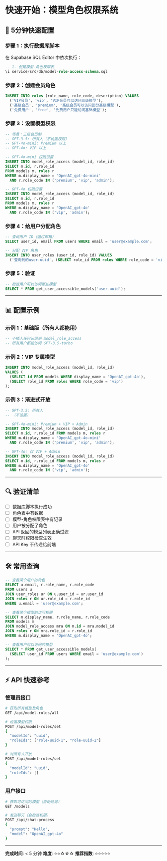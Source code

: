 # 快速开始：模型角色权限系统

## 🚀 5分钟快速配置

### 步骤 1：执行数据库脚本

在 Supabase SQL Editor 中依次执行：

```sql
-- 1. 创建模型-角色权限表
\i service/src/db/model-role-access-schema.sql
```

### 步骤 2：创建会员角色

```sql
INSERT INTO roles (role_name, role_code, description) VALUES
  ('VIP会员', 'vip', 'VIP会员可以访问高级模型'),
  ('高级会员', 'premium', '高级会员可以访问部分高级模型'),
  ('免费用户', 'free', '免费用户只能访问基础模型');
```

### 步骤 3：设置模型权限

```sql
-- 场景：三级会员制
-- GPT-3.5: 所有人（不设置权限）
-- GPT-4o-mini: Premium 以上
-- GPT-4o: VIP 以上

-- GPT-4o-mini 权限设置
INSERT INTO model_role_access (model_id, role_id)
SELECT m.id, r.role_id
FROM models m, roles r
WHERE m.display_name = 'OpenAI_gpt-4o-mini'
  AND r.role_code IN ('premium', 'vip', 'admin');

-- GPT-4o 权限设置
INSERT INTO model_role_access (model_id, role_id)
SELECT m.id, r.role_id
FROM models m, roles r
WHERE m.display_name = 'OpenAI_gpt-4o'
  AND r.role_code IN ('vip', 'admin');
```

### 步骤 4：给用户分配角色

```sql
-- 查询用户 ID（通过邮箱）
SELECT user_id, email FROM users WHERE email = 'user@example.com';

-- 分配 VIP 角色
INSERT INTO user_roles (user_id, role_id) VALUES
  ('查询到的user-uuid', (SELECT role_id FROM roles WHERE role_code = 'vip'));
```

### 步骤 5：验证

```sql
-- 检查用户可以访问哪些模型
SELECT * FROM get_user_accessible_models('user-uuid');
```

---

## 📊 配置示例

### 示例 1：基础版（所有人都能用）

```sql
-- 不插入任何记录到 model_role_access
-- 所有用户都能访问 GPT-3.5-turbo
```

### 示例 2：VIP 专属模型

```sql
INSERT INTO model_role_access (model_id, role_id)
VALUES (
  (SELECT id FROM models WHERE display_name = 'OpenAI_gpt-4o'),
  (SELECT role_id FROM roles WHERE role_code = 'vip')
);
```

### 示例 3：渐进式开放

```sql
-- GPT-3.5: 所有人
-- （不设置）

-- GPT-4o-mini: Premium + VIP + Admin
INSERT INTO model_role_access (model_id, role_id)
SELECT m.id, r.role_id FROM models m, roles r
WHERE m.display_name = 'OpenAI_gpt-4o-mini'
  AND r.role_code IN ('premium', 'vip', 'admin');

-- GPT-4o: 仅 VIP + Admin
INSERT INTO model_role_access (model_id, role_id)
SELECT m.id, r.role_id FROM models m, roles r
WHERE m.display_name = 'OpenAI_gpt-4o'
  AND r.role_code IN ('vip', 'admin');
```

---

## 🔍 验证清单

- [ ] 数据库脚本执行成功
- [ ] 角色表中有数据
- [ ] 模型-角色权限表中有记录
- [ ] 用户被分配了角色
- [ ] API 返回的模型列表正确过滤
- [ ] 聊天时权限检查生效
- [ ] API Key 不传递给前端

---

## 🛠️ 常用查询

```sql
-- 查看某个用户的角色
SELECT u.email, r.role_name, r.role_code
FROM users u
JOIN user_roles ur ON u.user_id = ur.user_id
JOIN roles r ON ur.role_id = r.role_id
WHERE u.email = 'user@example.com';

-- 查看某个模型的访问权限
SELECT m.display_name, r.role_name, r.role_code
FROM models m
JOIN model_role_access mra ON m.id = mra.model_id
JOIN roles r ON mra.role_id = r.role_id
WHERE m.display_name = 'OpenAI_gpt-4o';

-- 查看用户可以访问的模型
SELECT * FROM get_user_accessible_models(
  (SELECT user_id FROM users WHERE email = 'user@example.com')
);
```

---

## ⚡ API 快速参考

### 管理员接口

```bash
# 获取所有模型及角色
GET /api/model-roles/all

# 设置模型权限
POST /api/model-roles/set
{
  "modelId": "uuid",
  "roleIds": ["role-uuid-1", "role-uuid-2"]
}

# 对所有人开放
POST /api/model-roles/set
{
  "modelId": "uuid",
  "roleIds": []
}
```

### 用户接口

```bash
# 获取可访问的模型（自动过滤）
GET /models

# 发送聊天（会检查权限）
POST /api/chat-process
{
  "prompt": "Hello",
  "model": "OpenAI_gpt-4o"
}
```

---

**完成时间**: < 5 分钟
**难度**: ⭐⭐☆☆☆
**推荐指数**: ⭐⭐⭐⭐⭐
